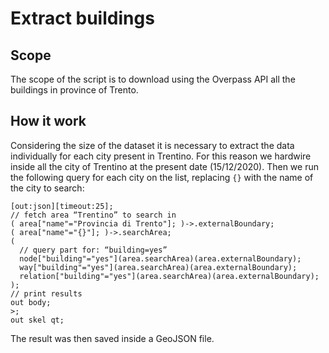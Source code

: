 # Extract buildings

## Scope

The scope of the script is to download using the Overpass API all the buildings in province of Trento.

## How it work

Considering the size of the dataset it is necessary to extract the data individually for each city present in Trentino. For this reason we hardwire inside all the city of Trentino at the present date (15/12/2020). Then we run the following query for each city on the list, replacing `{}` with the name of the city to search:

```
[out:json][timeout:25];
// fetch area “Trentino” to search in
( area["name"="Provincia di Trento"]; )->.externalBoundary;
( area["name"="{}"]; )->.searchArea;
(
  // query part for: “building=yes”
  node["building"="yes"](area.searchArea)(area.externalBoundary);
  way["building"="yes"](area.searchArea)(area.externalBoundary);
  relation["building"="yes"](area.searchArea)(area.externalBoundary);
);
// print results
out body;
>;
out skel qt;
```

The result was then saved inside a GeoJSON file.
